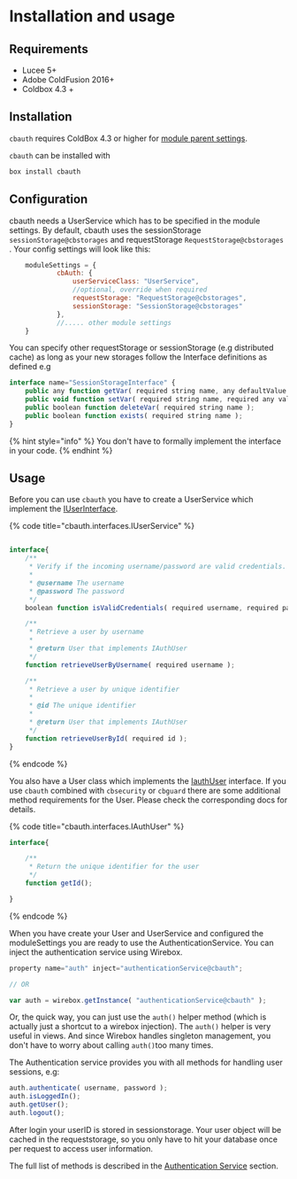 # Installation and usage

## Requirements

* Lucee 5+
* Adobe ColdFusion 2016+
* Coldbox 4.3 +

## Installation

`cbauth` requires ColdBox 4.3 or higher for [module parent settings](https://github.com/ortus-docs/coldbox-docs/blob/v4.x/intro/introduction/whats-new-with-4.3.0.md).

`cbauth` can be installed with

```javascript
box install cbauth
```

## Configuration

cbauth needs a UserService which has to be specified in the module settings. By default,  cbauth uses the sessionStorage `sessionStorage@cbstorages`  and requestStorage `RequestStorage@cbstorages` .  Your config settings will look like this:

```javascript
	moduleSettings = {
			cbAuth: {
				userServiceClass: "UserService",
				//optional, override when required
				requestStorage: "RequestStorage@cbstorages",
				sessionStorage: "SessionStorage@cbstorages"  
			},
			//..... other module settings 
	}
```

You can specify other requestStorage or sessionStorage \(e.g distributed cache\) as long as your new storages follow the Interface definitions as defined e.g

```javascript
interface name="SessionStorageInterface" {
	public any function getVar( required string name, any defaultValue );
	public void function setVar( required string name, required any value );
	public boolean function deleteVar( required string name );
	public boolean function exists( required string name );
}
```

{% hint style="info" %}
You don't have to formally implement the interface in your code.
{% endhint %}

## Usage

Before you can use `cbauth` you have to create a UserService which implement the [IUserInterface](iuserservice.md).  

{% code title="cbauth.interfaces.IUserService" %}
```javascript

interface{
	/**
	 * Verify if the incoming username/password are valid credentials.
	 *
	 * @username The username
	 * @password The password
	 */
	boolean function isValidCredentials( required username, required password );

	/**
	 * Retrieve a user by username
	 *
	 * @return User that implements IAuthUser
	 */
	function retrieveUserByUsername( required username );

	/**
	 * Retrieve a user by unique identifier
	 *
	 * @id The unique identifier
	 *
	 * @return User that implements IAuthUser
	 */
	function retrieveUserById( required id );
}
```
{% endcode %}

You also have a User class which implements the [IauthUser](iauthuser.md) interface. If you use `cbauth` combined with `cbsecurity` or `cbguard` there are some additional method requirements for the User. Please check the corresponding docs for details.

{% code title="cbauth.interfaces.IAuthUser" %}
```javascript
interface{

    /**
     * Return the unique identifier for the user
     */
    function getId();

}
```
{% endcode %}

When you have create your User and UserService and configured the moduleSettings you are ready to use the AuthenticationService. You can inject the authentication service using Wirebox.

```javascript
property name="auth" inject="authenticationService@cbauth";

// OR

var auth = wirebox.getInstance( "authenticationService@cbauth" );
```

Or, the quick way, you can just use the `auth()` helper method \(which is actually just a shortcut to a wirebox injection\). The `auth()` helper is very useful in views. And since Wirebox handles singleton management, you don't have to worry about calling `auth()`too many times.

The Authentication service provides you with all methods for handling user sessions, e.g:

```javascript
auth.authenticate( username, password );
auth.isLoggedIn();
auth.getUser();
auth.logout();
```

After login your userID is stored in sessionstorage. Your user object will be cached in the requeststorage, so you only have to hit your database once per request to access user information. 

The full list of methods is described in the [Authentication Service](authentication-service.md) section.

